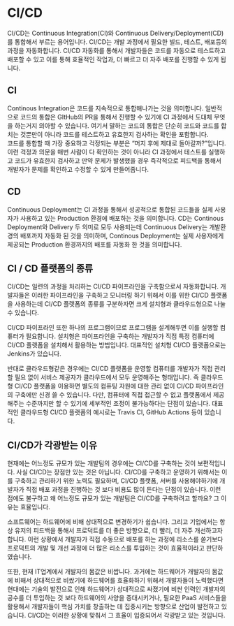 # CI/CD
CI/CD는 Continuous Integration(CI)와 Continuous Delivery/Deployment(CD)를 통합해서 부르는 용어입니다. CI/CD는 개발 과정에서 필요한 빌드, 테스트, 배포등의 과정을 자동화합니다. CI/CD 자동화를 통해서 개발자들은 코드를 자동으로 테스트하고 배포할 수 있고 이를 통해 효율적인 작업과, 더 빠르고 더 자주 배포를 진행할 수 있게 됩니다.

## CI
Continous Integration은 코드를 지속적으로 통합해나가는 것을 의미합니다. 일반적으로 코드의 통합은 GItHub의 PR을 통해서 진행할 수 있기에 CI 과정에서 도대체 무엇을 하는거지 의아할 수 있습니다. 여기서 말하는 코드의 통합은 단순히 코드와 코드를 합치는 것뿐만이 아니라 코드를 테스트하고 유효한지 검사하는 확인을 포함합니다.   
코드를 통합할 때 가장 중요하고 걱정되는 부분은 “머지 후에 제대로 돌아갈까?”입니다. 이런 걱정과 의문을 매번 사람이 다 확인하는 것이 아니라 CI 과정에서 테스트를 실행하고 코드가 유효한지 검사하고 만약 문제가 발생했을 경우 즉각적으로 피드백을 통해서 개발자가 문제를 확인하고 수정할 수 있게 만들어줍니다.

##  CD
Continuous Deployment는 CI 과정을 통해서 성공적으로 통합된 코드들을 실제 사용자가 사용하고 있는 Production 환경에 배포하는 것을 의미합니다. CD는 Continous Deployment와 Delivery 두 의미로 모두 사용되는데 Continuous Delivery는 개발환경의 배포까지 자동화 된 것을 의미하며, Continous Deployment는 실제 사용자에게 제공되는 Production 환경까지의 배포를 자동화 한 것을 의미합니다.

## CI / CD 플랫폼의 종류

CI/CD는 일련의 과정을 처리하는 CI/CD 파이프라인을 구축함으로서 자동화합니다. 개발자들은 이러한 파이프라인을 구축하고 모니터링 하기 위해서 이를 위한 CI/CD  플랫폼을 사용하는데 CI/CD 플랫폼의 종류를 구분하자면 크게 설치형과 클라우드형으로 나눌 수 있습니다.

CI/CD 파이프라인 또한 하나의 프로그램이므로 프로그램을 설계해두면 이를 실행할 컴퓨터가 필요합니다. 설치형은 파이프라인을 구축하는 개발자가 직접 특정 컴퓨터에 CI/CD 플랫폼을 설치해서 활용하는 방법입니다. 대표적인 설치형 CI/CD 플랫폼으로는 Jenkins가 있습니다.

반대로 클라우드형같은 경우에는 CI/CD 플랫폼을 운영할 컴퓨터를 개발자가 직접 관리할 필요 없이 서비스 제공자가 클라우드에서 모두 운영해주는 형태입니다. 즉 클라우드형 CI/CD 플랫폼을 이용하면 별도의 컴퓨팅 자원에 대한 관리 없이 CI/CD 파이프라인의 구축에만 신경 쓸 수 있습니다. 다만, 컴퓨터에 직접 접근할 수 없고 플랫폼에서 제공해주는 수준까지만 할 수 있기에 세부적인 조정이 불가능하다는 단점이 있습니다. 대표적인 클라우드형 CI/CD 플랫폼의 예시로는 Travis CI, GitHub Actions 등이 있습니다.

##  CI/CD가 각광받는 이유

현재에는 어느정도 규모가 있는 개발팀의 경우에는 CI/CD를 구축하는 것이 보편적입니다. 사실 CI/CD는 장점만 있는 것은 아닙니다. CI/CD를 구축하고 운영하기 위해서는 이를 구축하고 관리하기 위한 노력도 필요하며, CI/CD 플랫폼, 서버를 사용해야하기에 개발자가 직접 배포 과정을 진행하는 것 보다 비용도 많이 든다는 단점이 있습니다. 이런 점에도 불구하고 왜 어느정도 규모가 있는 개발팀은 CI/CD를 구축하려고 할까요? 그 이유는 효율입니다. 

소프트웨어는 하드웨어에 비해 상대적으로 변경하기가 쉽습니다. 그리고 기업에서는 항상 유저의 피드백을 통해서 프로덕트를 더 좋은 방향으로, 더 빨리, 더 자주 개선하고자 합니다. 이런 상황에서 개발자가 직접 수동으로 배포를 하는 과정에 리소스를 쏟기보다 프로덕트의 개발 및 개선 과정에 더 많은 리소스를 투입하는 것이 효율적이라고 판단하였습니다. 

또한, 현재 IT업계에서 개발자의 몸값은 비쌉니다. 과거에는 하드웨어가 개발자의 몸값에 비해서 상대적으로 비쌌기에 하드웨어를 효율화하기 위해서 개발자들이 노력했다면 현대에는 기술의 발전으로 인해 하드웨어가 상대적으로 싸졌기에 비싼 인력인 개발자의 공수를 더 투입하는 것 보다 하드웨어의 사양을 증대시키거나, 필요한 PaaS 서비스들을 활용해서 개발자들이 핵심 가치를 창출하는 데 집중시키는 방향으로 산업이 발전하고 있습니다.  CI/CD는 이러한 상황에 맞춰서 그 효율이 입증되어서 각광받고 있는 것입니다.